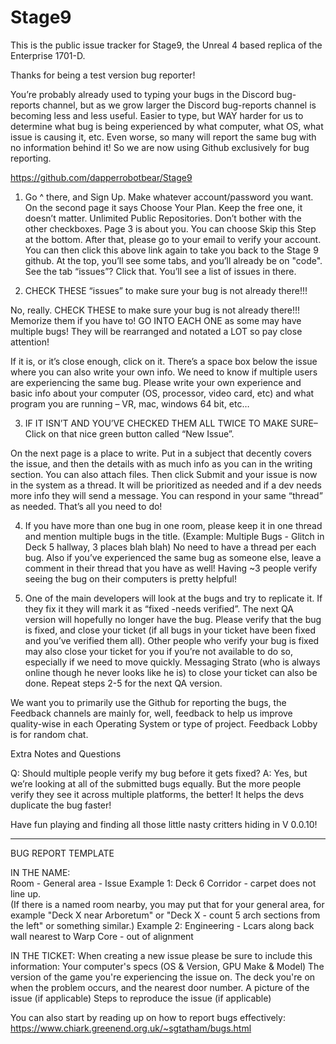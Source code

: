 # Stage9

This is the public issue tracker for Stage9, the Unreal 4 based replica of the Enterprise 1701-D.

Thanks for being a test version bug reporter!

You’re probably already used to typing your bugs in the Discord bug-reports channel, but as we grow larger the Discord bug-reports channel is becoming less and less useful. Easier to type, but WAY harder for us to determine what bug is being experienced by what computer, what OS, what issue is causing it, etc. Even worse, so many will report the same bug with no information behind it! So we are now using Github exclusively for bug reporting.

https://github.com/dapperrobotbear/Stage9

1. Go ^ there, and Sign Up. Make whatever account/password you want. On the second page it says Choose Your Plan. Keep the free one, it doesn’t matter. Unlimited Public Repositories. Don’t bother with the other checkboxes. Page 3 is about you. You can choose Skip this Step at the bottom. After that, please go to your email to verify your account. You can then click this above link again to take you back to the Stage 9 github.
At the top, you’ll see some tabs, and you’ll already be on "code". See the tab “issues”? Click that. You’ll see a list of issues in there.

2. CHECK THESE “issues” to make sure your bug is not already there!!!

No, really. CHECK THESE to make sure your bug is not already there!!! Memorize them if you have to! GO INTO EACH ONE as some may have multiple bugs! They will be rearranged and notated a LOT so pay close attention!

If it is, or it’s close enough, click on it. There’s a space box below the issue where you can also write your own info. We need to know if multiple users are experiencing the same bug. Please write your own experience and basic info about your computer (OS, processor, video card, etc) and what program you are running – VR, mac, windows 64 bit, etc…

3. IF IT ISN’T AND YOU’VE CHECKED THEM ALL TWICE TO MAKE SURE– Click on that nice green button called “New Issue”. 

On the next page is a place to write. Put in a subject that decently covers the issue, and then the details with as much info as you can in the writing section. You can also attach files. Then click Submit and your issue is now in the system as a thread. It will be prioritized as needed and if a dev needs more info they will send a message. You can respond in your same “thread” as needed. That’s all you need to do! 

4. If you have more than one bug in one room, please keep it in one thread and mention multiple bugs in the title. (Example: Multiple Bugs - Glitch in Deck 5 hallway, 3 places blah blah) No need to have a thread per each bug. Also if you’ve experienced the same bug as someone else, leave a comment in their thread that you have as well! Having ~3 people verify seeing the bug on their computers is pretty helpful! 

5. One of the main developers will look at the bugs and try to replicate it. If they fix it they will mark it as “fixed -needs verified”. The next QA version will hopefully no longer have the bug. Please verify that the bug is fixed, and close your ticket (if all bugs in your ticket have been fixed and you’ve verified them all). Other people who verify your bug is fixed may also close your ticket for you if you’re not available to do so, especially if we need to move quickly. Messaging Strato (who is always online though he never looks like he is) to close your ticket can also be done. Repeat steps 2-5 for the next QA version.

We want you to primarily use the Github for reporting the bugs, the Feedback channels are mainly for, well, feedback to help us improve quality-wise in each Operating System or type of project. Feedback Lobby is for random chat.

Extra Notes and Questions

Q: Should multiple people verify my bug before it gets fixed? 
A: Yes, but we’re looking at all of the submitted bugs equally. But the more people verify they see it across multiple platforms, the better! It helps the devs duplicate the bug faster! 

Have fun playing and finding all those little nasty critters hiding in V 0.0.10!

----------------------------------------------------------------------------------------------------------------------------

BUG REPORT TEMPLATE

IN THE NAME:  
Room - General area - Issue
Example 1: Deck 6 Corridor - carpet does not line up.  
(If there is a named room nearby, you may put that for your general area, for example "Deck X near Arboretum" or "Deck X - count 5 arch sections from the left" or something similar.)
Example 2: Engineering - Lcars along back wall nearest to Warp Core - out of alignment

IN THE TICKET:
When creating a new issue please be sure to include this information:
Your computer's specs (OS & Version, GPU Make & Model)
The version of the game you're experiencing the issue on.
The deck you're on when the problem occurs, and the nearest door number.
A picture of the issue (if applicable)
Steps to reproduce the issue (if applicable)

You can also start by reading up on how to report bugs effectively: https://www.chiark.greenend.org.uk/~sgtatham/bugs.html
